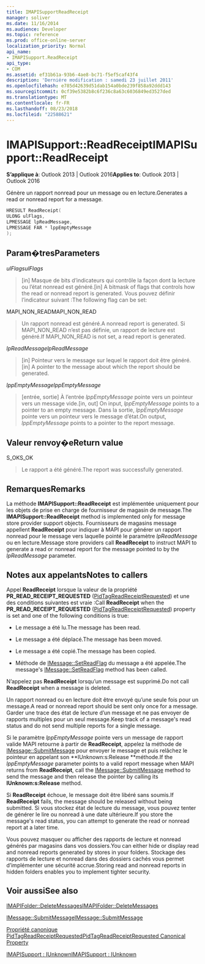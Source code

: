 ```yaml
---
title: IMAPISupportReadReceipt
manager: soliver
ms.date: 11/16/2014
ms.audience: Developer
ms.topic: reference
ms.prod: office-online-server
localization_priority: Normal
api_name:
- IMAPISupport.ReadReceipt
api_type:
- COM
ms.assetid: ef31b61a-93b6-4ae8-bc71-f5ef5caf43f4
description: 'Derniére modification : samedi 23 juillet 2011'
ms.openlocfilehash: e785d42639d51dab154a0bde239f858a92ddd143
ms.sourcegitcommit: 0cf39e5382b8c6f236c8a63c6036849ed3527ded
ms.translationtype: MT
ms.contentlocale: fr-FR
ms.lasthandoff: 08/23/2018
ms.locfileid: "22588621"
---
```

# <a name="imapisupportreadreceipt"></a><span data-ttu-id="94f2e-103">IMAPISupport::ReadReceipt</span><span class="sxs-lookup"><span data-stu-id="94f2e-103">IMAPISupport::ReadReceipt</span></span>

  
  
<span data-ttu-id="94f2e-104">**S’applique à**: Outlook 2013 | Outlook 2016</span><span class="sxs-lookup"><span data-stu-id="94f2e-104">**Applies to**: Outlook 2013 | Outlook 2016</span></span> 
  
<span data-ttu-id="94f2e-105">Génère un rapport nonread pour un message ou en lecture.</span><span class="sxs-lookup"><span data-stu-id="94f2e-105">Generates a read or nonread report for a message.</span></span>
  
```cpp
HRESULT ReadReceipt(
ULONG ulFlags,
LPMESSAGE lpReadMessage,
LPMESSAGE FAR * lppEmptyMessage
);
```

## <a name="parameters"></a><span data-ttu-id="94f2e-106">Param�tres</span><span class="sxs-lookup"><span data-stu-id="94f2e-106">Parameters</span></span>

 <span data-ttu-id="94f2e-107">_ulFlags_</span><span class="sxs-lookup"><span data-stu-id="94f2e-107">_ulFlags_</span></span>
  
> <span data-ttu-id="94f2e-108">[in] Masque de bits d’indicateurs qui contrôle la façon dont la lecture ou l’état nonread est généré.</span><span class="sxs-lookup"><span data-stu-id="94f2e-108">[in] A bitmask of flags that controls how the read or nonread report is generated.</span></span> <span data-ttu-id="94f2e-109">Vous pouvez définir l’indicateur suivant :</span><span class="sxs-lookup"><span data-stu-id="94f2e-109">The following flag can be set:</span></span>
    
<span data-ttu-id="94f2e-110">MAPI_NON_READ</span><span class="sxs-lookup"><span data-stu-id="94f2e-110">MAPI_NON_READ</span></span> 
  
> <span data-ttu-id="94f2e-111">Un rapport nonread est généré.</span><span class="sxs-lookup"><span data-stu-id="94f2e-111">A nonread report is generated.</span></span> <span data-ttu-id="94f2e-112">Si MAPI_NON_READ n’est pas définie, un rapport de lecture est généré.</span><span class="sxs-lookup"><span data-stu-id="94f2e-112">If MAPI_NON_READ is not set, a read report is generated.</span></span>
    
 <span data-ttu-id="94f2e-113">_lpReadMessage_</span><span class="sxs-lookup"><span data-stu-id="94f2e-113">_lpReadMessage_</span></span>
  
> <span data-ttu-id="94f2e-114">[in] Pointeur vers le message sur lequel le rapport doit être généré.</span><span class="sxs-lookup"><span data-stu-id="94f2e-114">[in] A pointer to the message about which the report should be generated.</span></span>
    
 <span data-ttu-id="94f2e-115">_lppEmptyMessage_</span><span class="sxs-lookup"><span data-stu-id="94f2e-115">_lppEmptyMessage_</span></span>
  
> <span data-ttu-id="94f2e-116">[entrée, sortie] À l’entrée _lppEmptyMessage_ pointe vers un pointeur vers un message vide.</span><span class="sxs-lookup"><span data-stu-id="94f2e-116">[in, out] On input,  _lppEmptyMessage_ points to a pointer to an empty message.</span></span> <span data-ttu-id="94f2e-117">Dans la sortie, _lppEmptyMessage_ pointe vers un pointeur vers le message d’état.</span><span class="sxs-lookup"><span data-stu-id="94f2e-117">On output,  _lppEmptyMessage_ points to a pointer to the report message.</span></span> 
    
## <a name="return-value"></a><span data-ttu-id="94f2e-118">Valeur renvoy�e</span><span class="sxs-lookup"><span data-stu-id="94f2e-118">Return value</span></span>

<span data-ttu-id="94f2e-119">S_OK</span><span class="sxs-lookup"><span data-stu-id="94f2e-119">S_OK</span></span> 
  
> <span data-ttu-id="94f2e-120">Le rapport a été généré.</span><span class="sxs-lookup"><span data-stu-id="94f2e-120">The report was successfully generated.</span></span>
    
## <a name="remarks"></a><span data-ttu-id="94f2e-121">Remarques</span><span class="sxs-lookup"><span data-stu-id="94f2e-121">Remarks</span></span>

<span data-ttu-id="94f2e-122">La méthode **IMAPISupport::ReadReceipt** est implémentée uniquement pour les objets de prise en charge de fournisseur de magasin de message.</span><span class="sxs-lookup"><span data-stu-id="94f2e-122">The **IMAPISupport::ReadReceipt** method is implemented only for message store provider support objects.</span></span> <span data-ttu-id="94f2e-123">Fournisseurs de magasins message appellent **ReadReceipt** pour indiquer à MAPI pour générer un rapport nonread pour le message vers laquelle pointé le paramètre _lpReadMessage_ ou en lecture.</span><span class="sxs-lookup"><span data-stu-id="94f2e-123">Message store providers call **ReadReceipt** to instruct MAPI to generate a read or nonread report for the message pointed to by the  _lpReadMessage_ parameter.</span></span> 
  
## <a name="notes-to-callers"></a><span data-ttu-id="94f2e-124">Notes aux appelants</span><span class="sxs-lookup"><span data-stu-id="94f2e-124">Notes to callers</span></span>

<span data-ttu-id="94f2e-125">Appel **ReadReceipt** lorsque la valeur de la propriété **PR_READ_RECEIPT_REQUESTED** ([PidTagReadReceiptRequested](pidtagreadreceiptrequested-canonical-property.md)) et une des conditions suivantes est vraie :</span><span class="sxs-lookup"><span data-stu-id="94f2e-125">Call **ReadReceipt** when the **PR_READ_RECEIPT_REQUESTED** ([PidTagReadReceiptRequested](pidtagreadreceiptrequested-canonical-property.md)) property is set and one of the following conditions is true:</span></span>
  
- <span data-ttu-id="94f2e-126">Le message a été lu.</span><span class="sxs-lookup"><span data-stu-id="94f2e-126">The message has been read.</span></span>
    
- <span data-ttu-id="94f2e-127">Le message a été déplacé.</span><span class="sxs-lookup"><span data-stu-id="94f2e-127">The message has been moved.</span></span>
    
- <span data-ttu-id="94f2e-128">Le message a été copié.</span><span class="sxs-lookup"><span data-stu-id="94f2e-128">The message has been copied.</span></span>
    
- <span data-ttu-id="94f2e-129">Méthode de [IMessage::SetReadFlag](imessage-setreadflag.md) du message a été appelée.</span><span class="sxs-lookup"><span data-stu-id="94f2e-129">The message's [IMessage::SetReadFlag](imessage-setreadflag.md) method has been called.</span></span> 
    
<span data-ttu-id="94f2e-130">N’appelez pas **ReadReceipt** lorsqu’un message est supprimé.</span><span class="sxs-lookup"><span data-stu-id="94f2e-130">Do not call **ReadReceipt** when a message is deleted.</span></span> 
  
<span data-ttu-id="94f2e-131">Un rapport nonread ou en lecture doit être envoyé qu’une seule fois pour un message.</span><span class="sxs-lookup"><span data-stu-id="94f2e-131">A read or nonread report should be sent only once for a message.</span></span> <span data-ttu-id="94f2e-132">Garder une trace des état de lecture d’un message et ne pas envoyer de rapports multiples pour un seul message.</span><span class="sxs-lookup"><span data-stu-id="94f2e-132">Keep track of a message's read status and do not send multiple reports for a single message.</span></span>
  
<span data-ttu-id="94f2e-133">Si le paramètre _lppEmptyMessage_ pointe vers un message de rapport valide MAPI retourne à partir de **ReadReceipt**, appelez la méthode de [IMessage::SubmitMessage](imessage-submitmessage.md) pour envoyer le message et puis relâchez le pointeur en appelant son **IUnknown:s:Release **méthode.</span><span class="sxs-lookup"><span data-stu-id="94f2e-133">If the  _lppEmptyMessage_ parameter points to a valid report message when MAPI returns from **ReadReceipt**, call the [IMessage::SubmitMessage](imessage-submitmessage.md) method to send the message and then release the pointer by calling its **IUnknown:s:Release** method.</span></span> 
  
<span data-ttu-id="94f2e-134">Si **ReadReceipt** échoue, le message doit être libéré sans soumis.</span><span class="sxs-lookup"><span data-stu-id="94f2e-134">If **ReadReceipt** fails, the message should be released without being submitted.</span></span> <span data-ttu-id="94f2e-135">Si vous stockez état de lecture du message, vous pouvez tenter de générer le lire ou nonread à une date ultérieure.</span><span class="sxs-lookup"><span data-stu-id="94f2e-135">If you store the message's read status, you can attempt to generate the read or nonread report at a later time.</span></span> 
  
<span data-ttu-id="94f2e-136">Vous pouvez masquer ou afficher des rapports de lecture et nonread générés par magasins dans vos dossiers.</span><span class="sxs-lookup"><span data-stu-id="94f2e-136">You can either hide or display read and nonread reports generated by stores in your folders.</span></span> <span data-ttu-id="94f2e-137">Stockage des rapports de lecture et nonread dans des dossiers cachés vous permet d’implémenter une sécurité accrue.</span><span class="sxs-lookup"><span data-stu-id="94f2e-137">Storing read and nonread reports in hidden folders enables you to implement tighter security.</span></span>
  
## <a name="see-also"></a><span data-ttu-id="94f2e-138">Voir aussi</span><span class="sxs-lookup"><span data-stu-id="94f2e-138">See also</span></span>



[<span data-ttu-id="94f2e-139">IMAPIFolder::DeleteMessages</span><span class="sxs-lookup"><span data-stu-id="94f2e-139">IMAPIFolder::DeleteMessages</span></span>](imapifolder-deletemessages.md)
  
[<span data-ttu-id="94f2e-140">IMessage::SubmitMessage</span><span class="sxs-lookup"><span data-stu-id="94f2e-140">IMessage::SubmitMessage</span></span>](imessage-submitmessage.md)
  
[<span data-ttu-id="94f2e-141">Propriété canonique PidTagReadReceiptRequested</span><span class="sxs-lookup"><span data-stu-id="94f2e-141">PidTagReadReceiptRequested Canonical Property</span></span>](pidtagreadreceiptrequested-canonical-property.md)
  
[<span data-ttu-id="94f2e-142">IMAPISupport : IUnknown</span><span class="sxs-lookup"><span data-stu-id="94f2e-142">IMAPISupport : IUnknown</span></span>](imapisupportiunknown.md)

